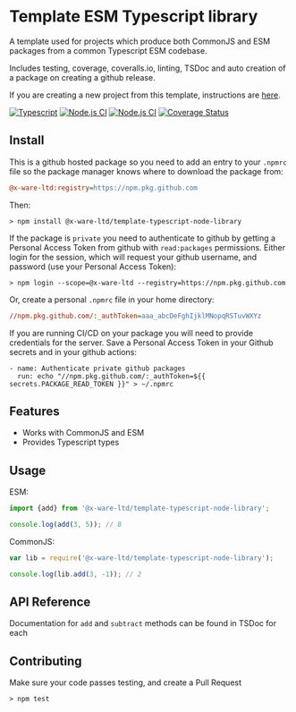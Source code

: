 # Template ESM Typescript library

A template used for projects which produce both CommonJS and ESM packages from a common Typescript ESM codebase.

Includes testing, coverage, coveralls.io, linting, TSDoc and auto creation of a package on creating a github release.

If you are creating a new project from this template, instructions are [here](./INSTRUCTIONS.md).

[![Typescript](https://shields.io/badge/TypeScript-3178C6?logo=TypeScript&logoColor=FFF)](https://www.typescriptlang.org/)
[![Node.js CI](https://github.com/x-ware-ltd/template-typescript-node-library/actions/workflows/linux-ci.yml/badge.svg)](https://github.com/x-ware-ltd/template-typescript-node-library/actions/workflows/linux-ci.yml)
[![Node.js CI](https://github.com/x-ware-ltd/template-typescript-node-library/actions/workflows/windows-ci.yml/badge.svg)](https://github.com/x-ware-ltd/template-typescript-node-library/actions/workflows/windows-ci.yml)
[![Coverage Status](https://coveralls.io/repos/github/x-ware-ltd/template-typescript-node-library/badge.svg?branch=main)](https://coveralls.io/github/x-ware-ltd/template-typescript-node-library?branch=main)

## Install

This is a github hosted package so you need to add an entry to your `.npmrc` file so the package manager knows where to download the package from:
        
```ini
@x-ware-ltd:registry=https://npm.pkg.github.com
```
Then:

```console
> npm install @x-ware-ltd/template-typescript-node-library
```

If the package is `private` you need to authenticate to github by getting a Personal Access Token from github with `read:packages` permissions. Either login for the session, which will request your github username, and password (use your Personal Access Token):
```console
> npm login --scope=@x-ware-ltd --registry=https://npm.pkg.github.com
```

Or, create a personal `.npmrc` file in your home directory:
```ini
//npm.pkg.github.com/:_authToken=aaa_abcDeFghIjklMNopqRSTuvWXYz
```

If you are running CI/CD on your package you will need to provide credentials for the server. Save a Personal Access Token in your Github secrets and in your github actions:
```
- name: Authenticate private github packages
  run: echo "//npm.pkg.github.com/:_authToken=${{ secrets.PACKAGE_READ_TOKEN }}" > ~/.npmrc
```

## Features

- Works with CommonJS and ESM
- Provides Typescript types

## Usage
ESM:
```js
import {add} from '@x-ware-ltd/template-typescript-node-library';

console.log(add(3, 5)); // 8
```

CommonJS:
```js
var lib = require('@x-ware-ltd/template-typescript-node-library');

console.log(lib.add(3, -1)); // 2
```

## API Reference

Documentation for `add` and `subtract` methods can be found in TSDoc for each

## Contributing

Make sure your code passes testing, and create a Pull Request
```console
> npm test
```